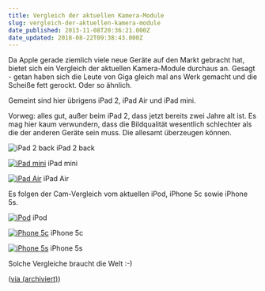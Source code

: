 ```yaml
---
title: Vergleich der aktuellen Kamera-Module
slug: vergleich-der-aktuellen-kamera-module
date_published: 2013-11-08T20:36:21.000Z
date_updated: 2018-08-22T09:38:43.000Z
---
```


Da Apple gerade ziemlich viele neue Geräte auf den Markt gebracht hat, bietet sich ein Vergleich der aktuellen Kamera-Module durchaus an. Gesagt - getan haben sich die Leute von Giga gleich mal ans Werk gemacht und die Scheiße fett gerockt. Oder so ähnlich. 

Gemeint sind hier übrigens iPad 2, iPad Air und iPad mini.

Vorweg: alles gut, außer beim iPad 2, dass jetzt bereits zwei Jahre alt ist. Es mag hier kaum verwundern, dass die Bildqualität wesentlich schlechter als die der anderen Geräte sein muss. Die allesamt überzeugen können.

![iPad 2 back](//picdump.thafaker.de/2013/11/ipad2back.jpg) iPad 2 back

[![iPad mini](//picdump.thafaker.de/2013/11/ipadmini-580x197.jpg)](http://picdump.thafaker.de/2013/11/ipadmini.jpg) iPad mini

[![iPad Air](//picdump.thafaker.de/2013/11/ipadair-580x197.jpg)](http://picdump.thafaker.de/2013/11/ipadair.jpg) iPad Air

Es folgen der Cam-Vergleich vom aktuellen iPod, iPhone 5c sowie iPhone 5s.

[![iPod](//picdump.thafaker.de/2013/11/ipod-580x194.jpg)](http://picdump.thafaker.de/2013/11/ipod.jpg) iPod

[![iPhone 5c](//picdump.thafaker.de/2013/11/iphone5c-580x198.jpg)](http://picdump.thafaker.de/2013/11/iphone5c.jpg) iPhone 5c

[![iPhone 5s](//picdump.thafaker.de/2013/11/iphone5s-580x195.jpg)](http://picdump.thafaker.de/2013/11/iphone5s.jpg) iPhone 5s

Solche Vergleiche braucht die Welt :-)

([via (archiviert)](http://web.archive.org/web/20210614020019/https://www.giga.de/testfotos-kameras-von-ipad-air-ipad-mini-ipad-2-iphone-5s-etc-im-vergleich/))
